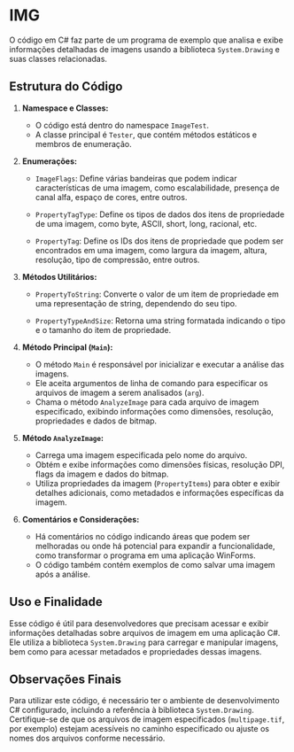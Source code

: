 # IMG
O código em C# faz parte de um programa de exemplo que analisa e exibe informações detalhadas de imagens usando a biblioteca `System.Drawing` e suas classes relacionadas. 

## Estrutura do Código
1. **Namespace e Classes:**
   - O código está dentro do namespace `ImageTest`.
   - A classe principal é `Tester`, que contém métodos estáticos e membros de enumeração.

2. **Enumerações:**
   - `ImageFlags`: Define várias bandeiras que podem indicar características de uma imagem, como escalabilidade, presença de canal alfa, espaço de cores, entre outros.
   
   - `PropertyTagType`: Define os tipos de dados dos itens de propriedade de uma imagem, como byte, ASCII, short, long, racional, etc.
   
   - `PropertyTag`: Define os IDs dos itens de propriedade que podem ser encontrados em uma imagem, como largura da imagem, altura, resolução, tipo de compressão, entre outros.

3. **Métodos Utilitários:**
   - `PropertyToString`: Converte o valor de um item de propriedade em uma representação de string, dependendo do seu tipo.
   
   - `PropertyTypeAndSize`: Retorna uma string formatada indicando o tipo e o tamanho do item de propriedade.

4. **Método Principal (`Main`):**
   - O método `Main` é responsável por inicializar e executar a análise das imagens.
   - Ele aceita argumentos de linha de comando para especificar os arquivos de imagem a serem analisados (`arg`).
   - Chama o método `AnalyzeImage` para cada arquivo de imagem especificado, exibindo informações como dimensões, resolução, propriedades e dados de bitmap.

5. **Método `AnalyzeImage`:**
   - Carrega uma imagem especificada pelo nome do arquivo.
   - Obtém e exibe informações como dimensões físicas, resolução DPI, flags da imagem e dados do bitmap.
   - Utiliza propriedades da imagem (`PropertyItems`) para obter e exibir detalhes adicionais, como metadados e informações específicas da imagem.

6. **Comentários e Considerações:**
   - Há comentários no código indicando áreas que podem ser melhoradas ou onde há potencial para expandir a funcionalidade, como transformar o programa em uma aplicação WinForms.
   - O código também contém exemplos de como salvar uma imagem após a análise.

## Uso e Finalidade
Esse código é útil para desenvolvedores que precisam acessar e exibir informações detalhadas sobre arquivos de imagem em uma aplicação C#. Ele utiliza a biblioteca `System.Drawing` para carregar e manipular imagens, bem como para acessar metadados e propriedades dessas imagens.

## Observações Finais
Para utilizar este código, é necessário ter o ambiente de desenvolvimento C# configurado, incluindo a referência à biblioteca `System.Drawing`. Certifique-se de que os arquivos de imagem especificados (`multipage.tif`, por exemplo) estejam acessíveis no caminho especificado ou ajuste os nomes dos arquivos conforme necessário.

